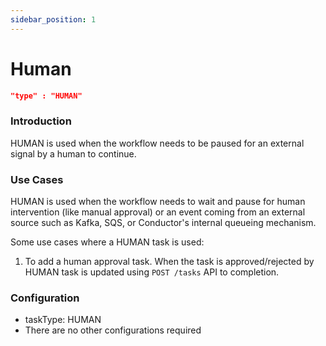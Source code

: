 ```yaml
---
sidebar_position: 1
---
```


# Human

```JSON
"type" : "HUMAN"
```

### Introduction

HUMAN is used when the workflow needs to be paused for an external signal by a human to continue.

### Use Cases

HUMAN is used when the workflow needs to wait and pause for human intervention
(like manual approval) or an event coming from an external source such as Kafka, SQS, or Conductor's internal queueing mechanism.

Some use cases where a HUMAN task is used:

1. To add a human approval task. When the task is approved/rejected by HUMAN task is updated using `POST /tasks` API to completion.

### Configuration

- taskType: HUMAN
- There are no other configurations required
